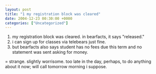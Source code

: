 ```yaml
---
layout: post
title: "1 my registration block was cleared"
date: 2004-12-23 00:30:00 +0000
categories: ["Uncategorized"]
---
```


1. my registration block was cleared. in bearfacts, it says "released."
2. i can sign up for classes via telebears just fine.
3. but bearfacts also says student has no fees due this term and no statement was sent asking for money.

= strange. slightly worrisome. too late in the day, perhaps, to do anything about it now; will call tomorrow morning i suppose.